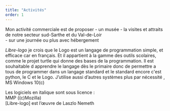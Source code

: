 ```yaml
---
title: "Activités"
order: 1
---
```

Mon activité commerciale est de proposer 
    - un musée
    - la visites et attraits de notre secteur sud-Sarthe et du Val-de-Loir  
    - sur une journée ou plus avec hébergement

_Libre-logo_ 
je  crois que le Logo est un langage de programmation simple, et efficace car en français. Et il appartient à la gamme des outils scolaires, comme le projet turtle qui donne des bases de la programmation.
Il est souhaitable d apprendre le langage dès le primaire donc de permettre a tous de programmer dans un langage standard et le standard encore c'est python, le C et le Logo. 
J’utilise aussi d’autres systèmes plus par nécessité , MS Windows 10(c)

Les logiciels en italique sont sous licence :     
MMP ((c)Mozilla) \
[Libre-logo] est l’œuvre de Laszlo Nemeth 